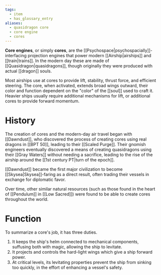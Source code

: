 ```yaml
---
tags:
  - item
  - has_glossary_entry
aliases:
  - quasidragon core
  - core engine
  - cores
---
```

**Core engines**, or simply **cores**, are the [[Psychospace|psychospacially]]-interfacing projection engines that power modern [[Airship|airships]] and [[train|trains]]. In the modern day these are made of [[Quasidragon|quasidragons]], though originally they were produced with actual [[dragon]] souls. 

Most airships use at cores to provide lift, stability, thrust force, and efficient steering. The core, when activated, extends broad wings outward, their color and function dependent on the "color" of the [[soul]] used to craft it. Heavier ships usually require additional mechanisms for lift, or additional cores to provide forward momentum.
# History
The creation of cores and the modern-day air travel began with [[Dawndust]], who discovered the process of creating cores using real dragons in [[BPT 50]], leading to their [[Scaled Purge]]. Their gnomish engineers eventually discovered a means of creating quasidragons using their [[Gray Waters]] without needing a sacrifice, leading to the rise of the airship around the [[1st century PT|turn of the epoch]].

[[Dawndust]] became the first major civilization to become [[Skysea|Skysea]]-faring as a direct result, often trading their vessels in exchange for diplomatic favor. 

Over time, other similar natural resources (such as those found in the heart of [[Pendulum]] in [[Low Sacred]]) were found to be able to create cores throughout the world.

# Function
 To summarize a core's job, it has three duties.
 
1) It keeps the ship's helm connected to mechanical components, suffusing both with magic, allowing the ship to levitate.
2) It projects and controls the hard-light wings which give a ship forward power.
3) At critical levels, its levitating properties prevent the ship from sinking too quickly, in the effort of enhancing a vessel's safety.